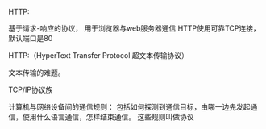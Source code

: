 HTTP:

基于请求-响应的协议，
用于浏览器与web服务器通信
HTTP使用可靠TCP连接，默认端口是80

HTTP:（HyperText Transfer Protocol 超文本传输协议）

文本传输的难题。

TCP/IP协议族

计算机与网络设备间的通信规则：
包括如何探测到通信目标，由哪一边先发起通信，使用什么语言通信，怎样结束通信。
这些规则叫做协议



